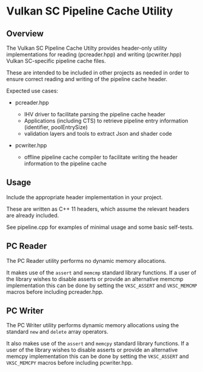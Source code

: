 # Vulkan SC Pipeline Cache Utility

## Overview

The Vulkan SC Pipeline Cache Utilty provides header-only utility implementations
for reading (pcreader.hpp) and writing (pcwriter.hpp) Vulkan SC-specific pipeline
cache files.

These are intended to be included in other projects as needed in order to ensure
correct reading and writing of the pipeline cache header.

Expected use cases:

 - pcreader.hpp
   - IHV driver to facilitate parsing the pipeline cache header
   - Applications (including CTS) to retrieve pipeline entry information (identifier, poolEntrySize)
   - validation layers and tools to extract Json and shader code

 - pcwriter.hpp
   - offline pipeline cache compiler to facilitate writing the header information
     to the pipeline cache

## Usage

Include the appropriate header implementation in your project.

These are written as C++ 11 headers, which assume the relevant headers are already included.

See pipeline.cpp for examples of minimal usage and some basic self-tests.

## PC Reader

The PC Reader utility performs no dynamic memory allocations.

It makes use of the `assert` and `memcmp` standard library functions.
If a user of the library wishes to disable asserts or provide an alternative memcmp
implementation this can be done by setting the `VKSC_ASSERT` and `VKSC_MEMCMP`
macros before including pcreader.hpp.

## PC Writer

The PC Writer utility performs dynamic memory allocations using the standard `new`
and `delete` array operators.

It also makes use of the `assert` and `memcpy` standard library functions.
If a user of the library wishes to disable asserts or provide an alternative memcpy
implementation this can be done by setting the `VKSC_ASSERT` and `VKSC_MEMCPY`
macros before including pcwriter.hpp.
